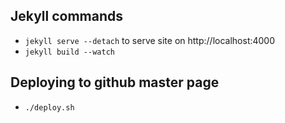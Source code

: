 ## Jekyll commands

+ `jekyll serve --detach` to serve site on http://localhost:4000
+ `jekyll build --watch`

## Deploying to github master page

+ `./deploy.sh`
